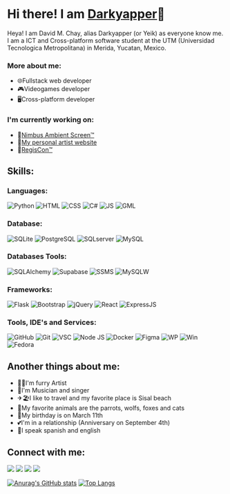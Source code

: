 # Hi there! I am [Darkyapper](https://github.com/Darkyapper)👋
Heya! I am David M. Chay, alias Darkyapper (or Yeik) as everyone know me. I am a ICT and Cross-platform software student at the UTM (Universidad Tecnologica Metropolitana) in Merida, Yucatan, Mexico. 

### More about me:
- 🌐Fullstack web developer
- 🎮Videogames developer
- 🖥Cross-platform developer

### I'm currently working on:
- 🌄[Nimbus Ambient Screen™](https://github.com/Darkyapper/nimbus-ambientscreen)
- 🎨[My personal artist website](https://github.com/Darkyapper/art-commissions-website)
- 📝[RegisCon™](https://github.com/Darkyapper/regiscon)

## Skills:
### Languages:
![Python](https://img.shields.io/badge/Python%20-%20%23F1A519%20?style=for-the-badge&logo=Python&logoColor=%23FFFFFF&color=%23F1A519%20)
![HTML](https://img.shields.io/badge/HTML%20-%20%23F1A519%20?style=for-the-badge&logo=HTML5&logoColor=%23FFFFFF&color=%23DD0A0A%20)
![CSS](https://img.shields.io/badge/CSS%20-%20%23F1A519%20?style=for-the-badge&logo=CSS3&logoColor=%23FFFFFF&color=%231C2FE8%20)
![C#](https://img.shields.io/badge/C%23%20-%20%23F1A519%20?style=for-the-badge&logo=C%23&logoColor=%23FFFFFF&color=%238C10BF%20)
![JS](https://img.shields.io/badge/JavaScript%20-%20%23F1A519%20?style=for-the-badge&logo=JavaScript&logoColor=%23FFFFFF&color=%23CDAD1D%20)
![GML](https://img.shields.io/badge/GML%20-%20%23F1A519%20?style=for-the-badge&logo=GameMaker&logoColor=%23FFFFFF&color=%2329B00B%20)
### Database:
![SQLite](https://img.shields.io/badge/SQLite%20-%20%23F1A519%20?style=for-the-badge&logo=SQLite&logoColor=%23FFFFFF&color=%232BA1D1%20)
![PostgreSQL](https://img.shields.io/badge/PotgreSQL%20-%20%23F1A519%20?style=for-the-badge&logo=PostgreSQL&logoColor=%23FFFFFF&color=%23CDAD1D%20)
![SQLserver](https://img.shields.io/badge/SQLServer%20-%20%23F1A519%20?style=for-the-badge&logo=SQLServer&logoColor=%23FFFFFF&color=%23DD0700%20)
![MySQL](https://img.shields.io/badge/MySQL%20-%20%23F1A519%20?style=for-the-badge&logo=MySql&logoColor=%23FFFFFF&color=%234479A1%20)
### Databases Tools:
![SQLAlchemy](https://img.shields.io/badge/SQLAlchemy%20-%20%23F1A519%20?style=for-the-badge&logo=SQLAlchemy&logoColor=%23FFFFFF&color=%23D71F00%20)
![Supabase](https://img.shields.io/badge/Supabase%20-%20%23F1A519%20?style=for-the-badge&logo=Supabase&logoColor=%23FFFFFF&color=%233FCF8E%20)
![SSMS](https://img.shields.io/badge/SQLServer%20Managment%20Studio%20-%20%23F1A519%20?style=for-the-badge&logo=SQLServer&logoColor=%23FFFFFF&color=%23A100FF%20)
![MySQLW](https://img.shields.io/badge/MySQL%20Workbench%20-%20%23F1A519%20?style=for-the-badge&logo=MySql&logoColor=%23FFFFFF&color=%234479A1%20)
### Frameworks:
![Flask](https://img.shields.io/badge/Flask%20-%20%23F1A519%20?style=for-the-badge&logo=Flask&logoColor=%23FFFFFF&color=%23000000%20)
![Bootstrap](https://img.shields.io/badge/Bootstrap%20-%20%23F1A519%20?style=for-the-badge&logo=bootstrap&logoColor=%23FFFFFF&color=%237952B3%20)
![jQuery](https://img.shields.io/badge/jQuery%20-%20%23F1A519%20?style=for-the-badge&logo=jQuery&logoColor=%23FFFFFF&color=%230769AD%20)
![React](https://img.shields.io/badge/React%20-%20%23F1A519%20?style=for-the-badge&logo=React&logoColor=%23FFFFFF&color=%232496ED%20)
![ExpressJS](https://img.shields.io/badge/Express%20JS%20-%20%23F1A519%20?style=for-the-badge&logo=Express&logoColor=%23FFFFFF&color=%23000000%20)
### Tools, IDE's and Services:
![GitHub](https://img.shields.io/badge/GitHub%20-%20%23FFFFFF?style=for-the-badge&logo=Github&logoColor=%23FFFFFF&color=%23192561%20)
![Git](https://img.shields.io/badge/Git%20-%20%23FFFFFF?style=for-the-badge&logo=Git&logoColor=%23FFFFFF&color=%23D47B36%20)
![VSC](https://img.shields.io/badge/Visual%20Studio%20Code%20-%20%23FFFFFF?style=for-the-badge&logo=VisualStudioCode&logoColor=%23FFFFFF&color=%233586F5)
![Node JS](https://img.shields.io/badge/Node%20JS%20-%20%23F1A519%20?style=for-the-badge&logo=nodedotjs&logoColor=%23FFFFFF&color=%23#5FA04E%20)
![Docker](https://img.shields.io/badge/Docker%20-%20%23FFFFFF?style=for-the-badge&logo=Docker&logoColor=%23FFFFFF&color=%232496ED%20)
![Figma](https://img.shields.io/badge/Figma%20-%20%23F1A519%20?style=for-the-badge&logo=figma&logoColor=%23FFFFFF&color=%23F24E1E%20)
![WP](https://img.shields.io/badge/WordPress%20-%20%23FFFFFF?style=for-the-badge&logo=WordPress&logoColor=%23FFFFFF&color=%2321759B%20)
![Win](https://img.shields.io/badge/Windows%20-%20%23FFFFFF?style=for-the-badge&logo=windows&logoColor=%23FFFFFF&color=%23519ABC%20)
![Fedora](https://img.shields.io/badge/Fedora%20-%20%23FFFFFF?style=for-the-badge&logo=Fedora&logoColor=%23FFFFFF&color=%2351A2DA%20)

## Another things about me:
- 🐺🎨I'm furry Artist
- 🎵I'm Musician and singer
- ✈🏖I like to travel and my favorite place is Sisal beach
- 🦜My favorite animals are the parrots, wolfs, foxes and cats
- 🎂My birthday is on March 11th
- 💕I'm in a relationship (Anniversary on September 4th)
- 💬I speak spanish and english

## Connect with me:
[<img src="https://img.shields.io/badge/Website%20-%20%23FFFFFF?style=for-the-badge&logo=WWW&logoColor=%23FFFFFF&color=%23000000" />](https://darkyapper.blogspot.com/)
[<img src="https://img.shields.io/badge/Twitter%20-%20%23FFFFFF?style=for-the-badge&logo=x&logoColor=%23FFFFFF&color=%23000000" />](https://twitter.com/darkyapper)
[<img src="https://img.shields.io/badge/Instagram%20-%20%23FFFFFF?style=for-the-badge&logo=instagram&logoColor=%23FFFFFF&color=%23000000" />](https://instagram.com/darkyapper)
[<img src="https://img.shields.io/badge/Linktree%20-%20%23FFFFFF?style=for-the-badge&logo=Linktree&logoColor=%23FFFFFF&color=%23000000" />](https://linktr.ee/darkyapper)

[![Anurag's GitHub stats](https://github-readme-stats.vercel.app/api?username=Darkyapper&show_icons=true&theme=neon)](https://github.com/anuraghazra/github-readme-stats) [![Top Langs](https://github-readme-stats.vercel.app/api/top-langs/?username=Darkyapper&layout=compact&theme=neon)](https://github.com/anuraghazra/github-readme-stats)
<!--
**Darkyapper/darkyapper** is a ✨ _special_ ✨ repository because its `README.md` (this file) appears on your GitHub profile.

Here are some ideas to get you started:

- 🔭 I’m currently working on ...
- 🌱 I’m currently learning ...
- 👯 I’m looking to collaborate on ...
- 🤔 I’m looking for help with ...
- 💬 Ask me about ...
- 📫 How to reach me: ...
- 😄 Pronouns: ...
- ⚡ Fun fact: ...
-->
